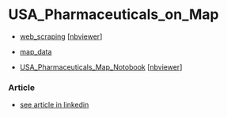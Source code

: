 # USA_Pharmaceuticals_on_Map



- [web_scraping](https://github.com/Yousuf28/US_Pharmaceutical_Map/blob/master/us_pharma_308.ipynb)
 [[nbviewer](https://nbviewer.jupyter.org/github/Yousuf28/US_Pharmaceutical_Map/blob/master/us_pharma_308.ipynb)]
 
- [map_data](https://github.com/Yousuf28/US_Pharmaceutical_Map/blob/master/final_list/us_pharma_map/us_pharma_02_map_top.csv)


- [USA_Pharmaceuticals_Map_Notobook](https://github.com/Yousuf28/US_Pharmaceutical_Map/blob/master/final_list/us_pharma_map/us_pharma_map.ipynb)
 [[nbviewer](https://nbviewer.jupyter.org/github/Yousuf28/US_Pharmaceutical_Map/blob/master/final_list/us_pharma_map/us_pharma_map.ipynb)]
 
### Article

- [see article in linkedin](https://www.linkedin.com/pulse/interactive-map-pharmaceutical-companies-usa-yousuf-ali/)

